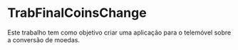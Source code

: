 # TrabFinalCoinsChange
Este trabalho tem como objetivo criar uma aplicação para o telemóvel sobre a conversão de moedas.
